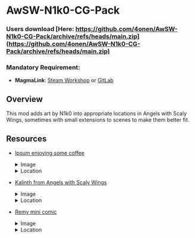 # AwSW-N1k0-CG-Pack

### Users download [Here: https://github.com/4onen/AwSW-N1k0-CG-Pack/archive/refs/heads/main.zip](https://github.com/4onen/AwSW-N1k0-CG-Pack/archive/refs/heads/main.zip)

### Mandatory Requirement:

+ **MagmaLink**: [Steam Workshop](https://steamcommunity.com/sharedfiles/filedetails/?id=2594080243) or [GitLab](https://gitlab.com/jakzie2/awsw-magmalink)

## Overview

This mod adds art by N1k0 into appropriate locations in Angels with Scaly Wings, sometimes with small extensions to scenes to make them better fit.

## Resources

+ [Ipsum enjoying some coffee](https://www.furaffinity.net/view/47539761/)
    <details><summary>Image</summary>

    ![Ipsum enjoying some coffee](https://github.com/4onen/AwSW-N1k0-CG-Pack/blob/main/resource/cg/n1k0/ipsum_coffee.jpg?raw=True)
    </details>
    <details><summary>Location</summary>

    Found when Lorem calls Ipsum charming, at the end of Lorem's second date.
    </details>


+ [Kalinth from Angels with Scaly Wings](https://www.furaffinity.net/view/47643442/)
    <details><summary>Image</summary>

    ![Kalinth from Angels with Scaly Wings](https://github.com/4onen/AwSW-N1k0-CG-Pack/blob/main/resource/cg/n1k0/kalinth_intro.jpg?raw=True)
    </details>
    <details><summary>Location</summary>

    Found when visiting the police archives, in Chapter 3.
    </details>


+ [Remy mini comic](https://www.furaffinity.net/view/45994537/)
    <details><summary>Image</summary>

    ![Remy notices you](https://github.com/4onen/AwSW-N1k0-CG-Pack/blob/main/resource/cg/n1k0/remynotice.jpg?raw=True)
    ![Remy smiles at you](https://github.com/4onen/AwSW-N1k0-CG-Pack/blob/main/resource/cg/n1k0/remysmile.jpg?raw=True)
    ![Remy grins at you](https://github.com/4onen/AwSW-N1k0-CG-Pack/blob/main/resource/cg/n1k0/remylove.jpg?raw=True)
    </details>
    <details><summary>Location</summary>

    This art can be found when delivering the eggs to the hatchery in Chapter 4, if not in bad standing with Adine, while on Remy's good ending path (or having Remy's good ending completed previously.)
    </details>
